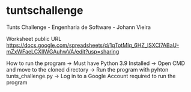 # tuntschallenge
Tunts Challenge - Engenharia de Software - Johann Vieira

Worksheet public URL
https://docs.google.com/spreadsheets/d/1qTotMIq_6HZ_lSXCl7ABaU-mZxWFaeLCXllWGAuhwVA/edit?usp=sharing

How to run the program
-> Must have Python 3.9 Installed
-> Open CMD and move to the cloned directory
-> Run the program with
      pyhton tunts_challenge.py
-> Log in to a Google Account required to run the program

